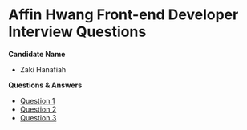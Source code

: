 # Affin Hwang Front-end Developer Interview Questions

**Candidate Name**
- Zaki Hanafiah

**Questions & Answers**
- [Question 1](questions/question-1)
- [Question 2](questions/question-2)
- [Question 3](questions/question-3)
